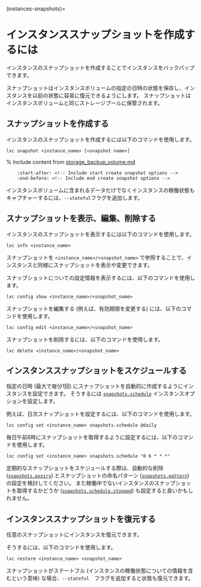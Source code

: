 (instances-snapshots)=
# インスタンススナップショットを作成するには

インスタンスのスナップショットを作成することでインスタンスをバックパップできます。

スナップショットはインスタンスボリュームの指定の日時の状態を保存し、インスタンスを以前の状態に容易に復元できるようにします。
スナップショットはインスタンスボリュームと同じストレージプールに保管されます。

## スナップショットを作成する

インスタンスのスナップショットを作成するには以下のコマンドを使用します。

    lxc snapshot <instance_name> [<snapshot name>]

% Include content from [storage_backup_volume.md](storage_backup_volume.md)
```{include} storage_backup_volume.md
    :start-after: <!-- Include start create snapshot options -->
    :end-before: <!-- Include end create snapshot options -->
```

インスタンスボリュームに含まれるデータだけでなくインスタンスの稼働状態もキャプチャーするには、`--stateful`フラグを追加します。

## スナップショットを表示、編集、削除する

インスタンスのスナップショットを表示するには以下のコマンドを使用します。

    lxc info <instance_name>

スナップショットを `<instance_name>/<snapshot_name>` で参照することで、インスタンスと同様にスナップショットを表示や変更できます。

スナップショットについての設定情報を表示するには、以下のコマンドを使用します。

    lxc config show <instance_name>/<snapshot_name>

スナップショットを編集する (例えば、有効期限を変更する) には、以下のコマンドを使用します。

    lxc config edit <instance_name>/<snapshot_name>

スナップショットを削除するには、以下のコマンドを使用します。

    lxc delete <instance_name>/<snapshot_name>

## インスタンススナップショットをスケジュールする

指定の日時 (最大で毎分1回) にスナップショットを自動的に作成するようにインスタンスを設定できます。
そうするには [`snapshots.schedule`](instance-options-snapshots) インスタンスオプションを設定します。

例えば、日次スナップショットを設定するには、以下のコマンドを使用します。

    lxc config set <instance_name> snapshots.schedule @daily

毎日午前6時にスナップショットを取得するように設定するには、以下のコマンドを使用します。

    lxc config set <instance_name> snapshots.schedule "0 6 * * *"

定期的なスナップショットをスケジュールする際は、自動的な削除 ([`snapshots.expiry`](instance-options-snapshots)) とスナップショットの命名パターン ([`snapshots.pattern`](instance-options-snapshots)) の設定を検討してください。
また稼働中でないインスタンスのスナップショットを取得するかどうか ([`snapshots.schedule.stopped`](instance-options-snapshots)) も設定すると良いかもしれません。

## インスタンススナップショットを復元する

任意のスナップショットにインスタンスを復元できます。

そうするには、以下のコマンドを使用します。

    lxc restore <instance_name> <snapshot_name>

スナップショットがステートフル (インスタンスの稼働状態についての情報を含むという意味) な場合、`--stateful`　フラグを追加すると状態も復元できます。
